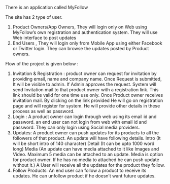 There is an application called MyFollow

The site has 2 type of user.
1. Product Owners/App Owners, They will login only on Web using MyFollow’s own
registration and authentication system. They will use Web interface to post updates
2. End Users , They will login only from Mobile App using either Facebook or Twitter login.
They can browse the updates posted by Product owners.

Flow of the project is given below :

1. Invitation & Registration :
product owner can request for invitation by providing email, name and company name. Once
Request is submitted, It will be visible to admin. If Admin approves the request. System will send
Invitation mail to that product owner with a registration link. This link should be valid for one time
use only. Once Product owner receives invitation mail. By clicking on the link provided He will go
on registration page and will register for system. He will provide other details in these process
as well as password.
2. Login :
A product owner can login through web using its email id and password. an end user can not
login from web with email id and password. They can only login using Social media providers.
3. Updates:
A product owner can push updates for its products to all the followers of that product. An update
will have following details.
Intro (It will be short intro of 140 character)
Detail (It can be upto 1000 word long)
Media (An update can have media attached to it like Images and Video. Maximum 5 media can
be attached to an update. Media is option for product owner. If he has no media to attached he
can push update without it.)
A User will receive all the updates for the product they follow.
4. Follow Products:
An end user can follow a product to receive its updates. He can unfollow product if he doesn’t
want future updates.
